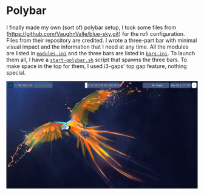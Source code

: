 # Polybar

I finally made my own (sort of) polybar setup, I took some files from (https://github.com/VaughnValle/blue-sky.git) for the rofi configuration. Files from their
repository are credited. I wrote a three-part bar with minimal visual impact and the information that I need at any time. All the modules are listed in [`modules.ini`](./modules.ini) and the three
bars are listed in [`bars.ini`](./bars.ini). To launch them all, I have a [`start-polybar.sh`](./start-polybar.sh) script that spawns the three bars. To make space in the top for
them, I used i3-gaps' top gap feature, nothing special.

<p align="center">
  <img src="https://github.com/ferrm9/polybar/blob/master/assests/Image.PNG">
</p>
